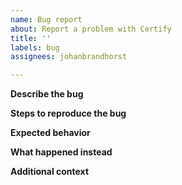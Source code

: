 ```yaml
---
name: Bug report
about: Report a problem with Certify
title: ''
labels: bug
assignees: johanbrandhorst

---
```


**Describe the bug**

**Steps to reproduce the bug**

**Expected behavior**

**What happened instead**

**Additional context**
